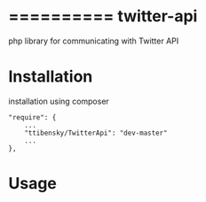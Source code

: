 ==========
twitter-api
==========

php library for communicating with Twitter API

# Installation

installation using composer

    "require": {
        ...
        "ttibensky/TwitterApi": "dev-master"
        ...
    },

# Usage

